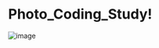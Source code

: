 # Photo_Coding_Study!
![image](https://user-images.githubusercontent.com/128355169/227483757-c4830ba5-0e2f-44de-9bbc-047f2be71279.png)
